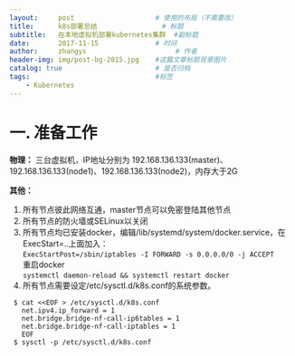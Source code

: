 ```yaml
---
layout:     post                    # 使用的布局（不需要改）
title:      k8s部署总结                # 标题 
subtitle:   在本地虚拟机部署kubernetes集群  #副标题
date:       2017-11-15              # 时间
author:     zhangys                      # 作者
header-img: img/post-bg-2015.jpg    #这篇文章标题背景图片
catalog: true                       # 是否归档
tags:                               #标签
    - Kubernetes
---
```


# 一. 准备工作

**物理：**
  三台虚拟机，IP地址分别为 192.168.136.133(master)、192.168.136.133(node1)、192.168.136.133(node2)，内存大于2G  

**其他：** 
1. 所有节点彼此网络互通，master节点可以免密登陆其他节点  
2. 所有节点的防火墙或SELinux以关闭  
3. 所有节点均已安装docker，编辑/lib/systemd/system/docker.service，在ExecStart=..上面加入：  
`ExecStartPost=/sbin/iptables -I FORWARD -s 0.0.0.0/0 -j ACCEPT`  
重启docker  
` systemctl daemon-reload && systemctl restart docker  `
4. 所有节点需要设定/etc/sysctl.d/k8s.conf的系统参数。  
```
 $ cat <<EOF > /etc/sysctl.d/k8s.conf  
   net.ipv4.ip_forward = 1  
   net.bridge.bridge-nf-call-ip6tables = 1  
   net.bridge.bridge-nf-call-iptables = 1  
   EOF  
 $ sysctl -p /etc/sysctl.d/k8s.conf  
```
